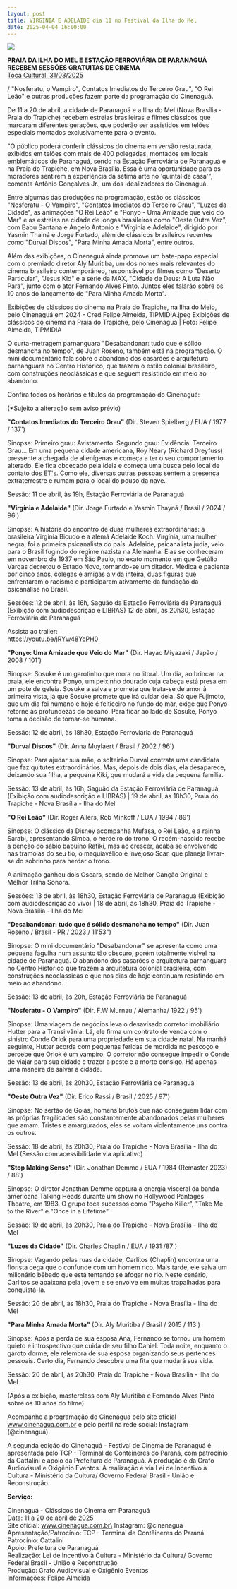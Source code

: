 ```yaml
---
layout: post
title: VIRGINIA E ADELAIDE dia 11 no Festival da Ilha do Mel
date: 2025-04-04 16:00:00
---
```

![](/uploads/vea-cartaz-det.jpg)

**PRAIA DA ILHA DO MEL E ESTAÇÃO FERROVIÁRIA DE PARANAGUÁ RECEBEM SESSÕES GRATUITAS DE CINEMA**\
[Toca Cultural, 31/03/2025](https://www.tocacultural.com.br/post/praia-da-ilha-do-mel-e-esta%C3%A7%C3%A3o-ferrovi%C3%A1ria-de-paranagu%C3%A1-recebem-sess%C3%B5es-gratuitas-de-cinema)

[](https://www.tocacultural.com.br/post/praia-da-ilha-do-mel-e-esta%C3%A7%C3%A3o-ferrovi%C3%A1ria-de-paranagu%C3%A1-recebem-sess%C3%B5es-gratuitas-de-cinema)/ "Nosferatu, o Vampiro", Contatos Imediatos do Terceiro Grau", "O Rei Leão" e outras produções fazem parte da programação do Cinenaguá.

De 11 a 20 de abril, a cidade de Paranaguá e a Ilha do Mel (Nova Brasília - Praia do Trapiche) recebem estreias brasileiras e filmes clássicos que marcaram diferentes gerações, que poderão ser assistidos em telões especiais montados exclusivamente para o evento.

"O público poderá conferir clássicos do cinema em versão restaurada, exibidos em telões com mais de 400 polegadas, montados em locais emblemáticos de Paranaguá, sendo na Estação Ferroviária de Paranaguá e na Praia do Trapiche, em Nova Brasília. Essa é uma oportunidade para os moradores sentirem a experiência da sétima arte no 'quintal de casa'", comenta Antônio Gonçalves Jr., um dos idealizadores do Cinenaguá.

Entre algumas das produções na programação, estão os clássicos "Nosferatu - O Vampiro", "Contatos Imediatos do Terceiro Grau", "Luzes da Cidade", as animações "O Rei Leão" e "Ponyo - Uma Amizade que veio do Mar" e as estreias na cidade de longas brasileiros como "Oeste Outra Vez", com Babu Santana e Angelo Antonio e "Virginia e Adelaide", dirigido por Yasmin Thainá e Jorge Furtado, além de clássicos brasileiros recentes como "Durval Discos", "Para Minha Amada Morta", entre outros.

Além das exibições, o Cinenaguá ainda promove um bate-papo especial com o premiado diretor Aly Muritiba, um dos nomes mais relevantes do cinema brasileiro contemporâneo, responsável por filmes como "Deserto Particular", "Jesus Kid" e a série da MAX, "Cidade de Deus: A Luta Não Para", junto com o ator Fernando Alves Pinto. Juntos eles falarão sobre os 10 anos do lançamento de "Para Minha Amada Morta".

Exibições de clássicos do cinema na Praia do Trapiche, na Ilha do Meio, pelo Cinenaguá em 2024 - Cred Felipe Almeida, TIPMIDIA.jpeg
Exibições de clássicos do cinema na Praia do Trapiche, pelo Cinenaguá | Foto: Felipe Almeida, TIPMIDIA

O curta-metragem parnanguara "Desabandonar: tudo que é sólido desmancha no tempo", de Juan Roseno, também está na programação. O mini documentário fala sobre o abandono dos casarões e arquitetura parnanguara no Centro Histórico, que trazem o estilo colonial brasileiro, com construções neoclássicas e que seguem resistindo em meio ao abandono.

Confira todos os horários e títulos da programação do Cinenaguá:

(*Sujeito a alteração sem aviso prévio)

**"Contatos Imediatos do Terceiro Grau"** (Dir. Steven Spielberg / EUA / 1977 / 137')

Sinopse: Primeiro grau: Avistamento. Segundo grau: Evidência. Terceiro Grau... Em uma pequena cidade americana, Roy Neary (Richard Dreyfuss) pressente a chegada de alienígenas e começa a ter o seu comportamento alterado. Ele fica obcecado pela ideia e começa uma busca pelo local de contato dos ET's. Como ele, diversas outras pessoas sentem a presença extraterrestre e rumam para o local do pouso da nave.

Sessão: 11 de abril, às 19h, Estação Ferroviária de Paranaguá

**"Virgínia e Adelaide"** (Dir. Jorge Furtado e Yasmin Thayná / Brasil / 2024 / 96')

Sinopse: A história do encontro de duas mulheres extraordinárias: a brasileira Virgínia Bicudo e a alemã Adelaide Koch. Virgínia, uma mulher negra, foi a primeira psicanalista do país. Adelaide, psicanalista judia, veio para o Brasil fugindo do regime nazista na Alemanha. Elas se conheceram em novembro de 1937 em São Paulo, no exato momento em que Getúlio Vargas decretou o Estado Novo, tornando-se um ditador. Médica e paciente por cinco anos, colegas e amigas a vida inteira, duas figuras que enfrentaram o racismo e participaram ativamente da fundação da psicanálise no Brasil.

Sessões: 12 de abril, às 16h, Saguão da Estação Ferroviária de Paranaguá (Exibição com audiodescrição e LIBRAS) 12 de abril, às 20h30, Estação Ferroviária de Paranaguá

Assista ao trailer:\
<https://youtu.be/jRYw48YcPH0>

**"Ponyo: Uma Amizade que Veio do Mar"** (Dir. Hayao Miyazaki / Japão / 2008 / 101')

Sinopse: Sosuke é um garotinho que mora no litoral. Um dia, ao brincar na praia, ele encontra Ponyo, um peixinho dourado cuja cabeça está presa em um pote de geleia. Sosuke a salva e promete que trata-se de amor à primeira vista, já que Sosuke promete que irá cuidar dela. Só que Fujimoto, que um dia foi humano e hoje é feiticeiro no fundo do mar, exige que Ponyo retorne às profundezas do oceano. Para ficar ao lado de Sosuke, Ponyo toma a decisão de tornar-se humana.

Sessão: 12 de abril, às 18h30, Estação Ferroviária de Paranaguá

**"Durval Discos"** (Dir. Anna Muylaert / Brasil / 2002 / 96')

Sinopse: Para ajudar sua mãe, o solteirão Durval contrata uma candidata que faz quitutes extraordinários. Mas, depois de dois dias, ela desaparece, deixando sua filha, a pequena Kiki, que mudará a vida da pequena família.

Sessão: 13 de abril, às 16h, Saguão da Estação Ferroviária de Paranaguá (Exibição com audiodescrição e LIBRAS) | 19 de abril, às 18h30, Praia do Trapiche - Nova Brasília - Ilha do Mel

**"O Rei Leão"** (Dir. Roger Allers, Rob Minkoff / EUA / 1994 / 89')

Sinopse: O clássico da Disney acompanha Mufasa, o Rei Leão, e a rainha Sarabi, apresentando Simba, o herdeiro do trono. O recém-nascido recebe a bênção do sábio babuíno Rafiki, mas ao crescer, acaba se envolvendo nas tramoias do seu tio, o maquiavélico e invejoso Scar, que planeja livrar-se do sobrinho para herdar o trono.

A animação ganhou dois Oscars, sendo de Melhor Canção Original e Melhor Trilha Sonora.

Sessões: 13 de abril, às 18h30, Estação Ferroviária de Paranaguá (Exibição com audiodescrição ao vivo) | 18 de abril, às 18h30, Praia do Trapiche - Nova Brasília - Ilha do Mel

**"Desabandonar: tudo que é sólido desmancha no tempo"** (Dir. Juan Roseno / Brasil - PR / 2023 / 11'53")

Sinopse: O mini documentário "Desabandonar" se apresenta como uma pequena fagulha num assunto tão obscuro, porém totalmente visível na cidade de Paranaguá. O abandono dos casarões e arquitetura parnanguara no Centro Histórico que trazem a arquitetura colonial brasileira, com construções neoclássicas e que nos dias de hoje continuam resistindo em meio ao abandono.

Sessão: 13 de abril, às 20h, Estação Ferroviária de Paranaguá

**"Nosferatu - O Vampiro"** (Dir. F.W Murnau / Alemanha/ 1922 / 95')

Sinopse: Uma viagem de negócios leva o desavisado corretor imobiliário Hutter para a Transilvânia. Lá, ele firma um contrato de venda com o sinistro Conde Orlok para uma propriedade em sua cidade natal. Na manhã seguinte, Hutter acorda com pequenas feridas de mordida no pescoço e percebe que Orlok é um vampiro. O corretor não consegue impedir o Conde de viajar para sua cidade e trazer a peste e a morte consigo. Há apenas uma maneira de salvar a cidade.

Sessão: 13 de abril, às 20h30, Estação Ferroviária de Paranaguá

**"Oeste Outra Vez"** (Dir. Erico Rassi / Brasil / 2025 / 97')

Sinopse: No sertão de Goiás, homens brutos que não conseguem lidar com as próprias fragilidades são constantemente abandonados pelas mulheres que amam. Tristes e amargurados, eles se voltam violentamente uns contra os outros.

Sessão: 18 de abril, às 20h30, Praia do Trapiche - Nova Brasília - Ilha do Mel (Sessão com acessibilidade via aplicativo)

**"Stop Making Sense"** (Dir. Jonathan Demme / EUA / 1984 (Remaster 2023) / 88')

Sinopse: O diretor Jonathan Demme captura a energia visceral da banda americana Talking Heads durante um show no Hollywood Pantages Theatre, em 1983. O grupo toca sucessos como "Psycho Killer", "Take Me to the River" e "Once in a Lifetime".

Sessão: 19 de abril, às 20h30, Praia do Trapiche - Nova Brasília - Ilha do Mel

**"Luzes da Cidade"** (Dir. Charles Chaplin / EUA / 1931 /87')

Sinopse: Vagando pelas ruas da cidade, Carlitos (Chaplin) encontra uma florista cega que o confunde com um homem rico. Mais tarde, ele salva um milionário bêbado que está tentando se afogar no rio. Neste cenário, Carlitos se apaixona pela jovem e se envolve em muitas trapalhadas para conquistá-la.

Sessão: 20 de abril, às 18h30, Praia do Trapiche - Nova Brasília - Ilha do Mel

**"Para Minha Amada Morta"** (Dir. Aly Muritiba / Brasil / 2015 / 113')

Sinopse: Após a perda de sua esposa Ana, Fernando se tornou um homem quieto e introspectivo que cuida de seu filho Daniel. Toda noite, enquanto o garoto dorme, ele relembra de sua esposa organizando seus pertences pessoais. Certo dia, Fernando descobre uma fita que mudará sua vida.

Sessão: 20 de abril, às 20h30, Praia do Trapiche - Nova Brasília - Ilha do Mel

(Após a exibição, masterclass com Aly Muritiba e Fernando Alves Pinto sobre os 10 anos do filme)

Acompanhe a programação do Cinenágua pelo site oficial www.cinenagua.com.br e pelo perfil na rede social: Instagram (@cinenaguá).

A segunda edição do Cinenaguá - Festival de Cinema de Paranaguá é apresentada pelo TCP - Terminal de Contêineres do Paraná, com patrocínio da Cattalini e apoio da Prefeitura de Paranaguá. A produção é da Grafo Audiovisual e Oxigênio Eventos. A realização é via Lei de Incentivo à Cultura - Ministério da Cultura/ Governo Federal Brasil - União e Reconstrução.

**Serviço:**

Cinenaguá - Clássicos do Cinema em Paranaguá\
Data: 11 a 20 de abril de 2025\
Site oficial: www.cinenagua.com.br\
Instagram: @cinenagua\
Apresentação/Patrocínio: TCP - Terminal de Contêineres do Paraná\
Patrocínio: Cattalini\
Apoio: Prefeitura de Paranaguá\
Realização: Lei de Incentivo à Cultura - Ministério da Cultura/ Governo Federal Brasil - União e Reconstrução\
Produção: Grafo Audiovisual e Oxigênio Eventos\
Informações: Felipe Almeida
